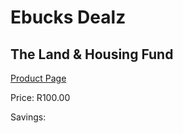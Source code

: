 
# Ebucks Dealz
## The Land & Housing Fund
[Product Page](https://www.ebucks.com/web/shop/productSelected.do?prodId=1133134101&catId=365579701)

Price: R100.00

Savings: 


	